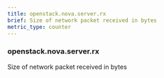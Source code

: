 ```yaml
---
title: openstack.nova.server.rx
brief: Size of network packet received in bytes
metric_type: counter
---
```

### openstack.nova.server.rx

Size of network packet received in bytes